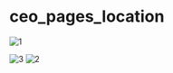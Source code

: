 # ceo_pages_location
![1](https://user-images.githubusercontent.com/121867874/217851451-f9ac2fda-dfb0-40a3-a473-b59ff3f6711f.jpg)

![3](https://user-images.githubusercontent.com/121867874/217851577-866ebabb-7481-42ee-a14f-324ece8c5a45.jpg)
![2](https://user-images.githubusercontent.com/121867874/217851593-25b0a995-db64-4883-982c-fe5fbdd98c14.jpg)
